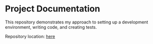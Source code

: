 # Project Documentation

This repository demonstrates my approach to setting up a development environment, writing code, and creating tests.

Repository location: [here](https://github.com/v-a-fedorchenko/showcase)